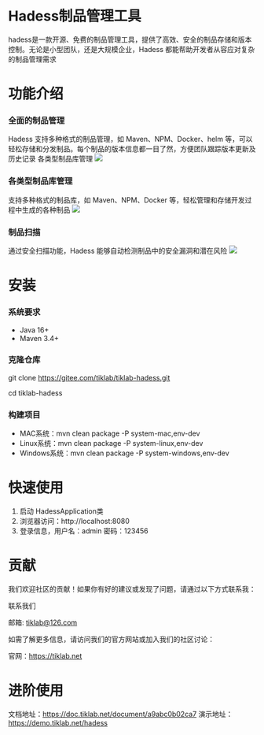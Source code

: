 # Hadess制品管理工具
hadess是一款开源、免费的制品管理工具，提供了高效、安全的制品存储和版本控制。无论是小型团队，还是大规模企业，Hadess 都能帮助开发者从容应对复杂的制品管理需求

# 功能介绍
### 全面的制品管理
Hadess 支持多种格式的制品管理，如 Maven、NPM、Docker、helm 等，可以轻松存储和分发制品。每个制品的版本信息都一目了然，方便团队跟踪版本更新及历史记录
各类型制品库管理
![](https://community.tiklab.net/api/image/3c36cad7dfc377e8)

### 各类型制品库管理
支持多种格式的制品库，如 Maven、NPM、Docker 等，轻松管理和存储开发过程中生成的各种制品
![](https://community.tiklab.net/api/image/85dba981df396836)

### 制品扫描
通过安全扫描功能，Hadess 能够自动检测制品中的安全漏洞和潜在风险
![](https://community.tiklab.net/api/image/9cb62d0a625c0eff)

# 安装
### 系统要求
* Java 16+
* Maven 3.4+
### 克隆仓库
git clone https://gitee.com/tiklab/tiklab-hadess.git

cd tiklab-hadess

### 构建项目

   * MAC系统：mvn clean package -P system-mac,env-dev
   * Linux系统：mvn clean package -P system-linux,env-dev
   * Windows系统：mvn clean package -P system-windows,env-dev

# 快速使用

1. 启动 HadessApplication类 
2. 浏览器访问：http://localhost:8080
3. 登录信息，用户名：admin 密码：123456

# 贡献

我们欢迎社区的贡献！如果你有好的建议或发现了问题，请通过以下方式联系我：

联系我们

邮箱: tiklab@126.com

如需了解更多信息，请访问我们的官方网站或加入我们的社区讨论：

官网：https://tiklab.net

# 进阶使用

文档地址：https://doc.tiklab.net/document/a9abc0b02ca7
演示地址：https://demo.tiklab.net/hadess